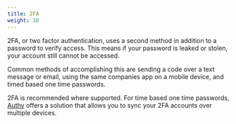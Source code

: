 ```yaml
---
title: 2FA
weight: 30
---
```


2FA, or two factor authentication, uses a second method in addition to a password to verify access. This means if your password is leaked or stolen, your account still cannot be accessed.

Common methods of accomplishing this are sending a code over a text message or email, using the same companies app on a mobile device, and timed based one time  passwords.

2FA is recommended where supported. For time based one time passwords, [Authy](https://authy.com/guides/twilio/) offers a solution that allows you to sync your 2FA accounts over multiple devices.
